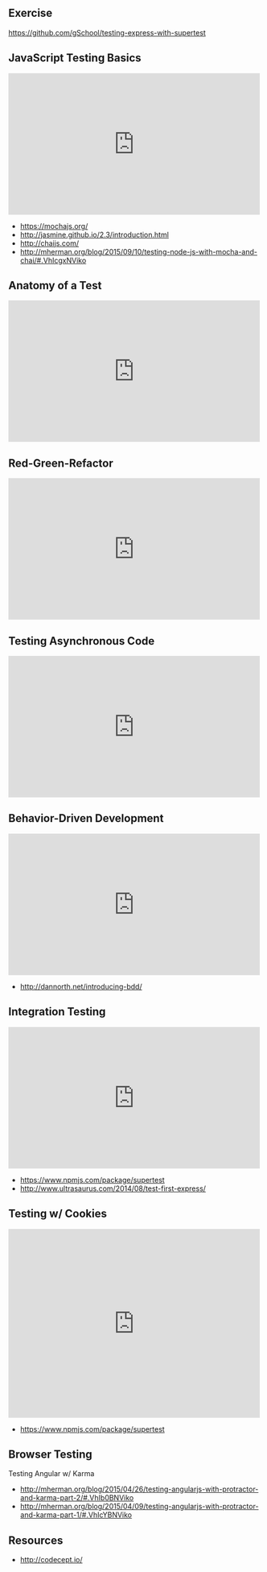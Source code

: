 ## Exercise

https://github.com/gSchool/testing-express-with-supertest

## JavaScript Testing Basics

<iframe src="https://player.vimeo.com/video/141373137?byline=0&portrait=0" width="500" height="281" frameborder="0" webkitallowfullscreen mozallowfullscreen allowfullscreen></iframe>

- https://mochajs.org/
- http://jasmine.github.io/2.3/introduction.html
- http://chaijs.com/
- http://mherman.org/blog/2015/09/10/testing-node-js-with-mocha-and-chai/#.VhIcgxNViko

## Anatomy of a Test

<iframe src="https://player.vimeo.com/video/141371553?byline=0&portrait=0" width="500" height="281" frameborder="0" webkitallowfullscreen mozallowfullscreen allowfullscreen></iframe>

## Red-Green-Refactor

<iframe src="https://player.vimeo.com/video/141372837?byline=0&portrait=0" width="500" height="281" frameborder="0" webkitallowfullscreen mozallowfullscreen allowfullscreen></iframe>

## Testing Asynchronous Code

<iframe src="https://player.vimeo.com/video/141374358?byline=0&portrait=0" width="500" height="281" frameborder="0" webkitallowfullscreen mozallowfullscreen allowfullscreen></iframe>

## Behavior-Driven Development

<iframe src="https://player.vimeo.com/video/141376165?byline=0&portrait=0" width="500" height="281" frameborder="0" webkitallowfullscreen mozallowfullscreen allowfullscreen></iframe>

- http://dannorth.net/introducing-bdd/

## Integration Testing

<iframe src="https://player.vimeo.com/video/141377435?byline=0&portrait=0" width="500" height="281" frameborder="0" webkitallowfullscreen mozallowfullscreen allowfullscreen></iframe>

- https://www.npmjs.com/package/supertest
- http://www.ultrasaurus.com/2014/08/test-first-express/

## Testing w/ Cookies

<iframe src="https://player.vimeo.com/video/141378476?byline=0&portrait=0" width="500" height="375" frameborder="0" webkitallowfullscreen mozallowfullscreen allowfullscreen></iframe>

- https://www.npmjs.com/package/supertest

## Browser Testing

Testing Angular w/ Karma

- http://mherman.org/blog/2015/04/26/testing-angularjs-with-protractor-and-karma-part-2/#.VhIb0BNViko
- http://mherman.org/blog/2015/04/09/testing-angularjs-with-protractor-and-karma-part-1/#.VhIcYBNViko

## Resources

- http://codecept.io/
